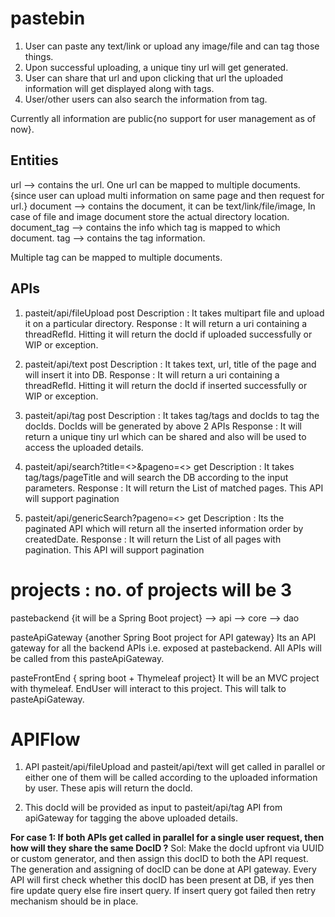 # pastebin

1. User can paste any text/link or upload any image/file and can tag those things.
2. Upon successful uploading, a unique tiny url will get generated.
3. User can share that url and upon clicking that url the uploaded information will get displayed along with tags.
4. User/other users can also search the information from tag.

Currently all information are public{no support for user management as of now}.

Entities
--------
url --> contains the url. One url can be mapped to multiple documents. {since user can upload multi information on same page and then request for url.}
document --> contains the document, it can be text/link/file/image, In case of file and image document store the actual directory location.
document_tag --> contains the info which tag is mapped to which document.
tag --> contains the tag information.

Multiple tag can be mapped to multiple documents.


APIs
-----------

1. pasteit/api/fileUpload  post
   Description : It takes multipart file and upload it on a particular directory.
   Response    : It will return a uri containing a threadRefId. Hitting it will return the docId if uploaded successfully or WIP or exception.

2. pasteit/api/text  post
   Description : It takes text, url, title of the page and will insert it into DB.
   Response    : It will return a uri containing a threadRefId. Hitting it will return the docId if inserted successfully or WIP or exception.

3. pasteit/api/tag   post
   Description : It takes tag/tags and docIds to tag the docIds. DocIds will be generated by above 2 APIs
   Response    : It will return a unique tiny url which can be shared and also will be used to access the uploaded details.

4. pasteit/api/search?title=<>&pageno=<>  get
   Description : It takes tag/tags/pageTitle and will search the DB according to the input parameters.
   Response    : It will return the List of matched pages.
   This API will support pagination

5. pasteit/api/genericSearch?pageno=<>  get
   Description : Its the paginated API which will return all the inserted information order by createdDate.
   Response    : It will return the List of all pages with pagination.
   This API will support pagination


# projects : no. of projects will be 3

   pastebackend  {it will be a Spring Boot project}
      --> api
      --> core
      --> dao

   pasteApiGateway {another Spring Boot project for API gateway}
    Its an API gateway for all the backend APIs i.e. exposed at pastebackend.  All APIs will be called from this pasteApiGateway.

   pasteFrontEnd { spring boot + Thymeleaf project}
     It will be an MVC project with thymeleaf. EndUser will interact to this project. This will talk to pasteApiGateway.

# APIFlow
   1. API pasteit/api/fileUpload and pasteit/api/text will get called in parallel or either one of them will be called according
   to the uploaded information by user. These apis will return the docId. 
   
   2. This docId will be provided as input to pasteit/api/tag API from apiGateway for tagging the above uploaded details.
   
   **For case 1: If both APIs get called in parallel for a single user request, then how will they share the same DocID ?**
   Sol: Make the docId upfront via UUID or custom generator, and then assign this docID to both the API request. The generation and assigning of docID can be done at API gateway.
     Every API will first check whether this docID has been present at DB, if yes then fire update query else fire insert query. If insert query got failed then retry mechanism should be in place.  
   
   
